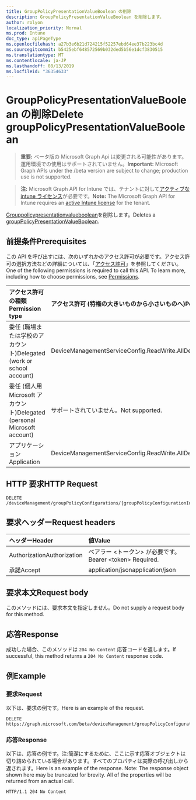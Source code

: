 ```yaml
---
title: GroupPolicyPresentationValueBoolean の削除
description: GroupPolicyPresentationValueBoolean を削除します。
author: rolyon
localization_priority: Normal
ms.prod: Intune
doc_type: apiPageType
ms.openlocfilehash: a27b3e6b21d724215f52257ebd64ee37b223bc4d
ms.sourcegitcommit: b5425ebf648572569b032ded5b56e1dcf3830515
ms.translationtype: MT
ms.contentlocale: ja-JP
ms.lasthandoff: 08/13/2019
ms.locfileid: "36354633"
---
```

# <a name="delete-grouppolicypresentationvalueboolean"></a><span data-ttu-id="8845c-103">GroupPolicyPresentationValueBoolean の削除</span><span class="sxs-lookup"><span data-stu-id="8845c-103">Delete groupPolicyPresentationValueBoolean</span></span>

> <span data-ttu-id="8845c-104">**重要:** ベータ版の Microsoft Graph Api は変更される可能性があります。運用環境での使用はサポートされていません。</span><span class="sxs-lookup"><span data-stu-id="8845c-104">**Important:** Microsoft Graph APIs under the /beta version are subject to change; production use is not supported.</span></span>

> <span data-ttu-id="8845c-105">**注:** Microsoft Graph API for Intune では、テナントに対して[アクティブな intune ライセンス](https://go.microsoft.com/fwlink/?linkid=839381)が必要です。</span><span class="sxs-lookup"><span data-stu-id="8845c-105">**Note:** The Microsoft Graph API for Intune requires an [active Intune license](https://go.microsoft.com/fwlink/?linkid=839381) for the tenant.</span></span>

<span data-ttu-id="8845c-106">[Grouppolicypresentationvalueboolean](../resources/intune-grouppolicy-grouppolicypresentationvalueboolean.md)を削除します。</span><span class="sxs-lookup"><span data-stu-id="8845c-106">Deletes a [groupPolicyPresentationValueBoolean](../resources/intune-grouppolicy-grouppolicypresentationvalueboolean.md).</span></span>

## <a name="prerequisites"></a><span data-ttu-id="8845c-107">前提条件</span><span class="sxs-lookup"><span data-stu-id="8845c-107">Prerequisites</span></span>
<span data-ttu-id="8845c-p101">この API を呼び出すには、次のいずれかのアクセス許可が必要です。アクセス許可の選択方法などの詳細については、「[アクセス許可](/graph/permissions-reference)」を参照してください。</span><span class="sxs-lookup"><span data-stu-id="8845c-p101">One of the following permissions is required to call this API. To learn more, including how to choose permissions, see [Permissions](/graph/permissions-reference).</span></span>

|<span data-ttu-id="8845c-110">アクセス許可の種類</span><span class="sxs-lookup"><span data-stu-id="8845c-110">Permission type</span></span>|<span data-ttu-id="8845c-111">アクセス許可 (特権の大きいものから小さいものへ)</span><span class="sxs-lookup"><span data-stu-id="8845c-111">Permissions (from most to least privileged)</span></span>|
|:---|:---|
|<span data-ttu-id="8845c-112">委任 (職場または学校のアカウント)</span><span class="sxs-lookup"><span data-stu-id="8845c-112">Delegated (work or school account)</span></span>|<span data-ttu-id="8845c-113">DeviceManagementServiceConfig.ReadWrite.All</span><span class="sxs-lookup"><span data-stu-id="8845c-113">DeviceManagementServiceConfig.ReadWrite.All</span></span>|
|<span data-ttu-id="8845c-114">委任 (個人用 Microsoft アカウント)</span><span class="sxs-lookup"><span data-stu-id="8845c-114">Delegated (personal Microsoft account)</span></span>|<span data-ttu-id="8845c-115">サポートされていません。</span><span class="sxs-lookup"><span data-stu-id="8845c-115">Not supported.</span></span>|
|<span data-ttu-id="8845c-116">アプリケーション</span><span class="sxs-lookup"><span data-stu-id="8845c-116">Application</span></span>|<span data-ttu-id="8845c-117">DeviceManagementServiceConfig.ReadWrite.All</span><span class="sxs-lookup"><span data-stu-id="8845c-117">DeviceManagementServiceConfig.ReadWrite.All</span></span>|

## <a name="http-request"></a><span data-ttu-id="8845c-118">HTTP 要求</span><span class="sxs-lookup"><span data-stu-id="8845c-118">HTTP Request</span></span>
<!-- {
  "blockType": "ignored"
}
-->
``` http
DELETE /deviceManagement/groupPolicyConfigurations/{groupPolicyConfigurationId}/definitionValues/{groupPolicyDefinitionValueId}/presentationValues/{groupPolicyPresentationValueId}
```

## <a name="request-headers"></a><span data-ttu-id="8845c-119">要求ヘッダー</span><span class="sxs-lookup"><span data-stu-id="8845c-119">Request headers</span></span>
|<span data-ttu-id="8845c-120">ヘッダー</span><span class="sxs-lookup"><span data-stu-id="8845c-120">Header</span></span>|<span data-ttu-id="8845c-121">値</span><span class="sxs-lookup"><span data-stu-id="8845c-121">Value</span></span>|
|:---|:---|
|<span data-ttu-id="8845c-122">Authorization</span><span class="sxs-lookup"><span data-stu-id="8845c-122">Authorization</span></span>|<span data-ttu-id="8845c-123">ベアラー &lt;トークン&gt; が必要です。</span><span class="sxs-lookup"><span data-stu-id="8845c-123">Bearer &lt;token&gt; Required.</span></span>|
|<span data-ttu-id="8845c-124">承諾</span><span class="sxs-lookup"><span data-stu-id="8845c-124">Accept</span></span>|<span data-ttu-id="8845c-125">application/json</span><span class="sxs-lookup"><span data-stu-id="8845c-125">application/json</span></span>|

## <a name="request-body"></a><span data-ttu-id="8845c-126">要求本文</span><span class="sxs-lookup"><span data-stu-id="8845c-126">Request body</span></span>
<span data-ttu-id="8845c-127">このメソッドには、要求本文を指定しません。</span><span class="sxs-lookup"><span data-stu-id="8845c-127">Do not supply a request body for this method.</span></span>

## <a name="response"></a><span data-ttu-id="8845c-128">応答</span><span class="sxs-lookup"><span data-stu-id="8845c-128">Response</span></span>
<span data-ttu-id="8845c-129">成功した場合、このメソッドは `204 No Content` 応答コードを返します。</span><span class="sxs-lookup"><span data-stu-id="8845c-129">If successful, this method returns a `204 No Content` response code.</span></span>

## <a name="example"></a><span data-ttu-id="8845c-130">例</span><span class="sxs-lookup"><span data-stu-id="8845c-130">Example</span></span>

### <a name="request"></a><span data-ttu-id="8845c-131">要求</span><span class="sxs-lookup"><span data-stu-id="8845c-131">Request</span></span>
<span data-ttu-id="8845c-132">以下は、要求の例です。</span><span class="sxs-lookup"><span data-stu-id="8845c-132">Here is an example of the request.</span></span>
``` http
DELETE https://graph.microsoft.com/beta/deviceManagement/groupPolicyConfigurations/{groupPolicyConfigurationId}/definitionValues/{groupPolicyDefinitionValueId}/presentationValues/{groupPolicyPresentationValueId}
```

### <a name="response"></a><span data-ttu-id="8845c-133">応答</span><span class="sxs-lookup"><span data-stu-id="8845c-133">Response</span></span>
<span data-ttu-id="8845c-p102">以下は、応答の例です。注:簡潔にするために、ここに示す応答オブジェクトは切り詰められている場合があります。すべてのプロパティは実際の呼び出しから返されます。</span><span class="sxs-lookup"><span data-stu-id="8845c-p102">Here is an example of the response. Note: The response object shown here may be truncated for brevity. All of the properties will be returned from an actual call.</span></span>
``` http
HTTP/1.1 204 No Content
```







